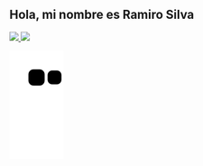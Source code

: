 ## Hola, mi nombre es Ramiro Silva
 <div>
  <a href="https://github.com/ramirinho10">
  <img height="150em" src="https://github-readme-stats.vercel.app/api?username=ramirinho10&show_icons=true&theme=dark&include_all_commits=true&count_private=true"/>
  <img height="150em" src="https://github-readme-stats.vercel.app/api/top-langs/?username=ramirinho10&layout=compact&langs_count=7&theme=dark"/>
</div>
  
 
 
  ![Snake animation](https://github.com/rafaballerini/rafaballerini/blob/output/github-contribution-grid-snake.svg)
 

